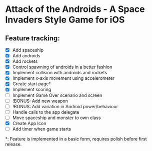 Attack of the Androids - A Space Invaders Style Game for iOS
============================================================

Feature tracking:
----------------

- [x] Add spaceship
- [x] Add androids
- [x] Add rockets
- [x] Control spawning of androids in a better fashion
- [x] Implement collision with androids and rockets
- [x] Implement x-axis movement using accelerometer
- [x] Create start page*
- [x] Implement scoring
- [ ] Implement Game Over scenario and screen
- [ ] !BONUS: Add new weapon
- [ ] !BONUS: Add variation in Android power/behaviour
- [ ] Handle calls to the app delegate
- [ ] Move spaceship and monster to own class
- [x] Create App Icon
- [ ] Add timer when game starts

*: Feature is implemented in a basic form, requires polish before first release.
